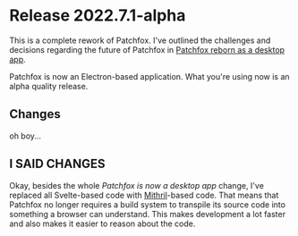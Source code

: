 # Release 2022.7.1-alpha

This is a complete rework of Patchfox. I've outlined the challenges and decisions regarding the future of Patchfox in [Patchfox reborn as a desktop app](https://andregarzia.com/2022/05/Patchfox-reborn-as-a-desktop-app.html). 

Patchfox is now an Electron-based application. What you're using now is an alpha quality release.

## Changes

oh boy...

## I SAID CHANGES

Okay, besides the whole _Patchfox is now a desktop app_ change, I've replaced all Svelte-based code with [Mithril](https://mithril.js.org)-based code. That means that Patchfox no longer requires a build system to transpile its source code into something a browser can understand. This makes development a lot faster and also makes it easier to reason about the code.
